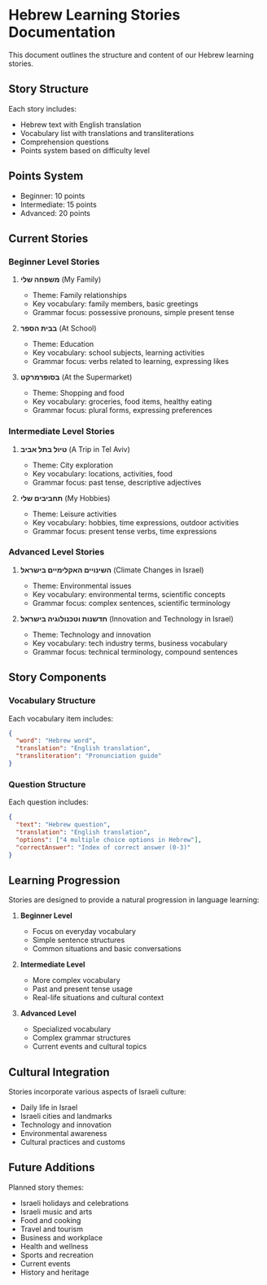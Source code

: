 # Hebrew Learning Stories Documentation

This document outlines the structure and content of our Hebrew learning stories.

## Story Structure

Each story includes:
- Hebrew text with English translation
- Vocabulary list with translations and transliterations
- Comprehension questions
- Points system based on difficulty level

## Points System
- Beginner: 10 points
- Intermediate: 15 points
- Advanced: 20 points

## Current Stories

### Beginner Level Stories

1. **משפחה שלי** (My Family)
   - Theme: Family relationships
   - Key vocabulary: family members, basic greetings
   - Grammar focus: possessive pronouns, simple present tense

2. **בבית הספר** (At School)
   - Theme: Education
   - Key vocabulary: school subjects, learning activities
   - Grammar focus: verbs related to learning, expressing likes

3. **בסופרמרקט** (At the Supermarket)
   - Theme: Shopping and food
   - Key vocabulary: groceries, food items, healthy eating
   - Grammar focus: plural forms, expressing preferences

### Intermediate Level Stories

1. **טיול בתל אביב** (A Trip in Tel Aviv)
   - Theme: City exploration
   - Key vocabulary: locations, activities, food
   - Grammar focus: past tense, descriptive adjectives

2. **תחביבים שלי** (My Hobbies)
   - Theme: Leisure activities
   - Key vocabulary: hobbies, time expressions, outdoor activities
   - Grammar focus: present tense verbs, time expressions

### Advanced Level Stories

1. **השינויים האקלימיים בישראל** (Climate Changes in Israel)
   - Theme: Environmental issues
   - Key vocabulary: environmental terms, scientific concepts
   - Grammar focus: complex sentences, scientific terminology

2. **חדשנות וטכנולוגיה בישראל** (Innovation and Technology in Israel)
   - Theme: Technology and innovation
   - Key vocabulary: tech industry terms, business vocabulary
   - Grammar focus: technical terminology, compound sentences

## Story Components

### Vocabulary Structure
Each vocabulary item includes:
```json
{
  "word": "Hebrew word",
  "translation": "English translation",
  "transliteration": "Pronunciation guide"
}
```

### Question Structure
Each question includes:
```json
{
  "text": "Hebrew question",
  "translation": "English translation",
  "options": ["4 multiple choice options in Hebrew"],
  "correctAnswer": "Index of correct answer (0-3)"
}
```

## Learning Progression

Stories are designed to provide a natural progression in language learning:

1. **Beginner Level**
   - Focus on everyday vocabulary
   - Simple sentence structures
   - Common situations and basic conversations

2. **Intermediate Level**
   - More complex vocabulary
   - Past and present tense usage
   - Real-life situations and cultural context

3. **Advanced Level**
   - Specialized vocabulary
   - Complex grammar structures
   - Current events and cultural topics

## Cultural Integration

Stories incorporate various aspects of Israeli culture:
- Daily life in Israel
- Israeli cities and landmarks
- Technology and innovation
- Environmental awareness
- Cultural practices and customs

## Future Additions

Planned story themes:
- Israeli holidays and celebrations
- Israeli music and arts
- Food and cooking
- Travel and tourism
- Business and workplace
- Health and wellness
- Sports and recreation
- Current events
- History and heritage
